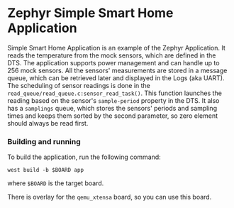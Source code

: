 # Zephyr Simple Smart Home Application

Simple Smart Home Application is an example of the Zephyr Application. It reads the temperature from the mock sensors, which are defined in the DTS. The application supports power management and can handle up to 256 mock sensors. All the sensors' measurements are stored in a message queue, which can be retrieved later and displayed in the Logs (aka UART). The scheduling of sensor readings is done in the `read_queue/read_queue.c:sensor_read_task()`. This function launches the reading based on the sensor's `sample-period` property in the DTS. It also has a `samplings` queue, which stores the sensors' periods and sampling times and keeps them sorted by the second parameter, so zero element should always be read first.

### Building and running

To build the application, run the following command:

```shell
west build -b $BOARD app
```

where `$BOARD` is the target board.

There is overlay for the `qemu_xtensa` board, so you can use this board.
